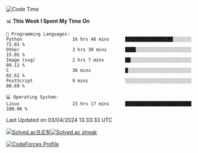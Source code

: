 
<!--START_SECTION:waka-->
![Code Time](http://img.shields.io/badge/Code%20Time-3%2C403%20hrs%2056%20mins-blue)

📊 **This Week I Spent My Time On** 

```text
💬 Programming Languages: 
Python                   16 hrs 46 mins      ██████████████████░░░░░░░   72.01 % 
Other                    3 hrs 30 mins       ████░░░░░░░░░░░░░░░░░░░░░   15.05 % 
Image (svg)              2 hrs 7 mins        ██░░░░░░░░░░░░░░░░░░░░░░░   09.11 % 
C                        36 mins             █░░░░░░░░░░░░░░░░░░░░░░░░   02.61 % 
PostScript               9 mins              ░░░░░░░░░░░░░░░░░░░░░░░░░   00.69 % 

💻 Operating System: 
Linux                    23 hrs 17 mins      █████████████████████████   100.00 % 
```


 Last Updated on 03/04/2024 13:33:33 UTC
<!--END_SECTION:waka-->


[![Solved.ac프로필](http://mazassumnida.wtf/api/generate_badge?boj=hckim96)](https://solved.ac/hckim96)[![Solved.ac streak](http://mazandi.herokuapp.com/api?handle=hckim96&theme=dark)](https://solved.ac/hckim96)


[![CodeForces Profile](https://cf.leed.at?id=hckim96)](https://codeforces.com/profile/hckim96)


